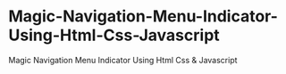 # Magic-Navigation-Menu-Indicator-Using-Html-Css-Javascript
Magic Navigation Menu Indicator Using Html Css &amp; Javascript
